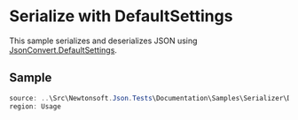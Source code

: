 ﻿# Serialize with DefaultSettings

This sample serializes and deserializes JSON using [JsonConvert.DefaultSettings](/api/newtonsoft/json/jsonconvert/defaultsettings/#property-defaultsettings). 

## Sample

```csharp Usage
source: ..\Src\Newtonsoft.Json.Tests\Documentation\Samples\Serializer\DefaultSettings.cs
region: Usage
```
